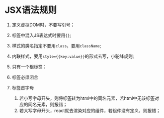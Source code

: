 # JSX语法规则

1. 定义虚拟DOM时，不要写引号；

2. 标签中混入JS表达式时要用`{}`;

3. 样式的类名指定不要用`class`，要用`className`;

4. 内联样式，要用`style={{key:value}}`的形式去写，小驼峰规则;

5. 只有一个根标签；

6. 标签必须闭合

7. 标签首字母

   1. 若小写字母开头，则将标签转为html中的同名元素，若html中无该标签对应的同名元素，则报错；
   2. 若大写字母开头，react就去渲染对应的组件，若组件没有定义，则报错；

   



